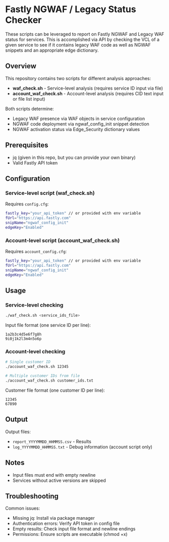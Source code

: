 # Fastly NGWAF / Legacy Status Checker

These scripts can be leveraged to report on Fastly NGWAF and Legacy WAF status for services. This is accomplished via API by checking the VCL of a given service to see if it contains legacy WAF code as well as NGWAF snippets and an appropriate edge dictionary.

## Overview

This repository contains two scripts for different analysis approaches:
- **waf_check.sh** - Service-level analysis (requires service ID input via file)
- **account_waf_check.sh** - Account-level analysis (requires CID text input or file list input)

Both scripts determine:
- Legacy WAF presence via WAF objects in service configuration
- NGWAF code deployment via ngwaf_config_init snippet detection
- NGWAF activation status via Edge_Security dictionary values

## Prerequisites

- jq (given in this repo, but you can provide your own binary)
- Valid Fastly API token

## Configuration

### Service-level script (waf_check.sh)
Requires `config.cfg`:
```bash
fastly_key="your_api_token" // or provided with env variable
fUrl="https://api.fastly.com"
snipName="ngwaf_config_init"
edgeKey="Enabled"
```

### Account-level script (account_waf_check.sh)
Requires `account_config.cfg`:
```bash
fastly_key="your_api_token" // or provided with env variable
fUrl="https://api.fastly.com"
snipName="ngwaf_config_init"
edgeKey="Enabled"
```

## Usage

### Service-level checking
```bash
./waf_check.sh <service_ids_file>
```

Input file format (one service ID per line):
```
1a2b3c4d5e6f7g8h
9i0j1k2l3m4n5o6p
```

### Account-level checking
```bash
# Single customer ID
./account_waf_check.sh 12345

# Multiple customer IDs from file
./account_waf_check.sh customer_ids.txt
```

Customer file format (one customer ID per line):
```
12345
67890
```

## Output

Output files:
- `report_YYYYMMDD_HHMMSS.csv` - Results
- `log_YYYYMMDD_HHMMSS.txt` - Debug information (account script only)

## Notes

- Input files must end with empty newline
- Services without active versions are skipped

## Troubleshooting

Common issues:
- Missing jq: Install via package manager
- Authentication errors: Verify API token in config file
- Empty results: Check input file format and newline endings
- Permissions: Ensure scripts are executable (chmod +x)